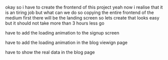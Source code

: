 okay so i have to create the frontend of this project yeah now i realise that it is an tiring job but what can we do so copying the entire frontend of the medium first there will be the landing screen so lets create that looks easy but it should not take more than 3 hours less go 


<!-- okay so the landing page is complete with the login functionality now have to create the home page max four -->

have to add the loading animation to the signup screen 

have to add the loading animation in the blog viewign page 

have to show the real data in the blog page 